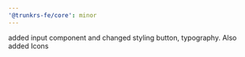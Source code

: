 ```yaml
---
'@trunkrs-fe/core': minor
---
```


added input component and changed styling button, typography. Also added Icons
